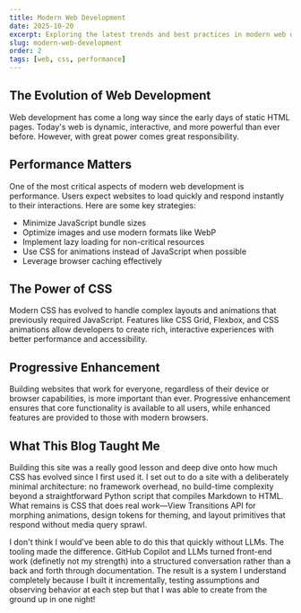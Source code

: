 ```yaml
---
title: Modern Web Development
date: 2025-10-20
excerpt: Exploring the latest trends and best practices in modern web development, from performance optimization to user experience design.
slug: modern-web-development
order: 2
tags: [web, css, performance]
---
```


## The Evolution of Web Development

Web development has come a long way since the early days of static HTML pages. Today's web is dynamic, interactive, and more powerful than ever before. However, with great power comes great responsibility.

## Performance Matters

One of the most critical aspects of modern web development is performance. Users expect websites to load quickly and respond instantly to their interactions. Here are some key strategies:

- Minimize JavaScript bundle sizes
- Optimize images and use modern formats like WebP
- Implement lazy loading for non-critical resources
- Use CSS for animations instead of JavaScript when possible
- Leverage browser caching effectively

## The Power of CSS

Modern CSS has evolved to handle complex layouts and animations that previously required JavaScript. Features like CSS Grid, Flexbox, and CSS animations allow developers to create rich, interactive experiences with better performance and accessibility.

## Progressive Enhancement

Building websites that work for everyone, regardless of their device or browser capabilities, is more important than ever. Progressive enhancement ensures that core functionality is available to all users, while enhanced features are provided to those with modern browsers.

## What This Blog Taught Me

Building this site was a really good lesson and deep dive onto how much CSS has evolved since I first used it. I set out to do a site with a deliberately minimal architecture: no framework overhead, no build-time complexity beyond a straightforward Python script that compiles Markdown to HTML. What remains is CSS that does real work—View Transitions API for morphing animations, design tokens for theming, and layout primitives that respond without media query sprawl.

I don't think I would've been able to do this that quickly without LLMs. The tooling made the difference. GitHub Copilot and LLMs turned front-end work (definetly not my strength) into a structured conversation rather than a back and forth through documentation. The result is a system I understand completely because I built it incrementally, testing assumptions and observing behavior at each step but that I was able to create from the ground up in one night!